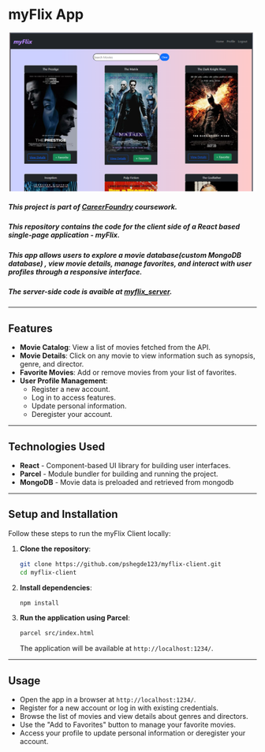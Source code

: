 # myFlix App 
![myFlix Home Page](./myflix_screenshot.png)
##### This project is part of [CareerFoundry](https://careerfoundry.com/) coursework.
##### This repository contains the code for the client side of a React based single-page application - myFlix. 
##### This app allows users to explore a movie database(custom MongoDB database) , view movie details, manage favorites, and interact with user profiles through a responsive interface.
##### The server-side code is avaible at [myflix_server](https://github.com/pshegde123/cf_myflix_server).
---

## Features
- **Movie Catalog**: View a list of movies fetched from the API.
- **Movie Details**: Click on any movie to view information such as synopsis, genre, and director.
- **Favorite Movies**: Add or remove movies from your list of favorites.
- **User Profile Management**:
  - Register a new account.
  - Log in to access features.
  - Update personal information.
  - Deregister your account.

---

## Technologies Used
- **React** - Component-based UI library for building user interfaces.
- **Parcel** - Module bundler for building and running the project.
- **MongoDB** - Movie data is preloaded and retrieved from mongodb
---

## Setup and Installation
Follow these steps to run the myFlix Client locally:

1. **Clone the repository**:
   ```bash
   git clone https://github.com/pshegde123/myflix-client.git
   cd myflix-client
   ```

2. **Install dependencies**:
   ```bash
   npm install
   ```

3. **Run the application using Parcel**:
   ```bash
   parcel src/index.html
   ```
   The application will be available at `http://localhost:1234/`.
---

## Usage
- Open the app in a browser at `http://localhost:1234/`.
- Register for a new account or log in with existing credentials.
- Browse the list of movies and view details about genres and directors.
- Use the "Add to Favorites" button to manage your favorite movies.
- Access your profile to update personal information or deregister your account.
